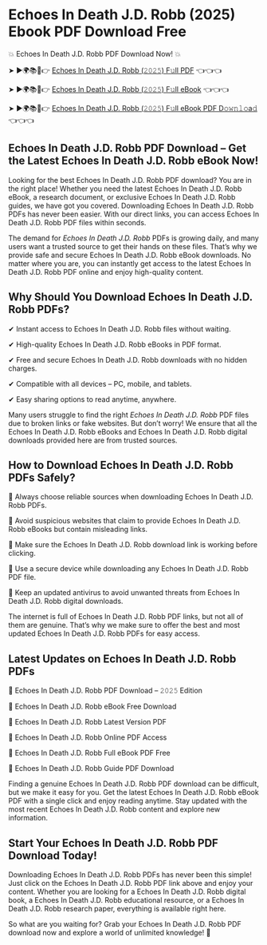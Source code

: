 # Echoes In Death J.D. Robb (2025) Ebook PDF Download Free

💥 Echoes In Death J.D. Robb PDF Download Now! 💥

➤ ►🌍📚📱👉 [Echoes In Death J.D. Robb (𝟸𝟶𝟸𝟻) F𝚞ll PDF](https://getpdf.xyz/echoes-in-death-j.d.-robb) 👈👈👈


➤ ►🌍📚📱👉 [Echoes In Death J.D. Robb (𝟸𝟶𝟸𝟻) F𝚞ll eBook](https://getpdf.xyz/echoes-in-death-j.d.-robb) 👈👈👈


➤ ►🌍📚📱👉 [Echoes In Death J.D. Robb (𝟸𝟶𝟸𝟻) F𝚞ll eBook PDF D𝚘𝚠𝚗𝚕𝚘a𝚍](https://getpdf.xyz/echoes-in-death-j.d.-robb) 👈👈👈


## Echoes In Death J.D. Robb PDF Download – Get the Latest Echoes In Death J.D. Robb eBook Now!

Looking for the best Echoes In Death J.D. Robb PDF download? You are in the right place! Whether you need the latest Echoes In Death J.D. Robb eBook, a research document, or exclusive Echoes In Death J.D. Robb guides, we have got you covered. Downloading Echoes In Death J.D. Robb PDFs has never been easier. With our direct links, you can access Echoes In Death J.D. Robb PDF files within seconds.

The demand for *Echoes In Death J.D. Robb* PDFs is growing daily, and many users want a trusted source to get their hands on these files. That’s why we provide safe and secure Echoes In Death J.D. Robb eBook downloads. No matter where you are, you can instantly get access to the latest Echoes In Death J.D. Robb PDF online and enjoy high-quality content.

## Why Should You Download Echoes In Death J.D. Robb PDFs?

✔ Instant access to Echoes In Death J.D. Robb files without waiting.

✔ High-quality Echoes In Death J.D. Robb eBooks in PDF format.

✔ Free and secure Echoes In Death J.D. Robb downloads with no hidden charges.

✔ Compatible with all devices – PC, mobile, and tablets.

✔ Easy sharing options to read anytime, anywhere.

Many users struggle to find the right *Echoes In Death J.D. Robb* PDF files due to broken links or fake websites. But don’t worry! We ensure that all the Echoes In Death J.D. Robb eBooks and Echoes In Death J.D. Robb digital downloads provided here are from trusted sources.

## How to Download Echoes In Death J.D. Robb PDFs Safely?

📌 Always choose reliable sources when downloading Echoes In Death J.D. Robb PDFs.

📌 Avoid suspicious websites that claim to provide Echoes In Death J.D. Robb eBooks but contain misleading links.

📌 Make sure the Echoes In Death J.D. Robb download link is working before clicking.

📌 Use a secure device while downloading any Echoes In Death J.D. Robb PDF file.

📌 Keep an updated antivirus to avoid unwanted threats from Echoes In Death J.D. Robb digital downloads.

The internet is full of Echoes In Death J.D. Robb PDF links, but not all of them are genuine. That’s why we make sure to offer the best and most updated Echoes In Death J.D. Robb PDFs for easy access.

## Latest Updates on Echoes In Death J.D. Robb PDFs

🔹 Echoes In Death J.D. Robb PDF Download – 𝟸𝟶𝟸𝟻 Edition

🔹 Echoes In Death J.D. Robb eBook Free Download

🔹 Echoes In Death J.D. Robb Latest Version PDF

🔹 Echoes In Death J.D. Robb Online PDF Access

🔹 Echoes In Death J.D. Robb Full eBook PDF Free

🔹 Echoes In Death J.D. Robb Guide PDF Download

Finding a genuine Echoes In Death J.D. Robb PDF download can be difficult, but we make it easy for you. Get the latest Echoes In Death J.D. Robb eBook PDF with a single click and enjoy reading anytime. Stay updated with the most recent Echoes In Death J.D. Robb content and explore new information.

## Start Your Echoes In Death J.D. Robb PDF Download Today!

Downloading Echoes In Death J.D. Robb PDFs has never been this simple! Just click on the Echoes In Death J.D. Robb PDF link above and enjoy your content. Whether you are looking for a Echoes In Death J.D. Robb digital book, a Echoes In Death J.D. Robb educational resource, or a Echoes In Death J.D. Robb research paper, everything is available right here.

So what are you waiting for? Grab your Echoes In Death J.D. Robb PDF download now and explore a world of unlimited knowledge! 🚀